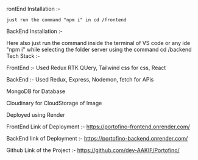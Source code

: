 rontEnd Installation :-

    just run the command "npm i" in cd /frontend

BackEnd Installation :-

  Here also just run the command inside the terminal of VS code or any ide "npm i" while selecting the folder server using the command cd /backend
Tech Stack :-

FrontEnd :- Used Redux RTK QUery, Tailwind css for css, React

BackEnd :- Used Redux, Express, Nodemon, fetch for APis

MongoDB for Database

Cloudinary for CloudStorage of Image

Deployed using Render

FrontEnd Link of Deployment :- https://portofino-frontend.onrender.com/

BackEnd link of Deployment :- https://portofino-backend.onrender.com/

Github Link of the Project :- https://github.com/dev-AAKIF/Portofino/
